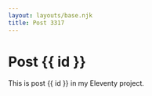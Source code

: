 ```yaml
---
layout: layouts/base.njk
title: Post 3317
---
```


# Post {{ id }}

This is post {{ id }} in my Eleventy project.
